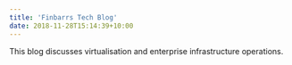 ```yaml
---
title: 'Finbarrs Tech Blog'
date: 2018-11-28T15:14:39+10:00
---
```


This blog discusses virtualisation and enterprise infrastructure operations.